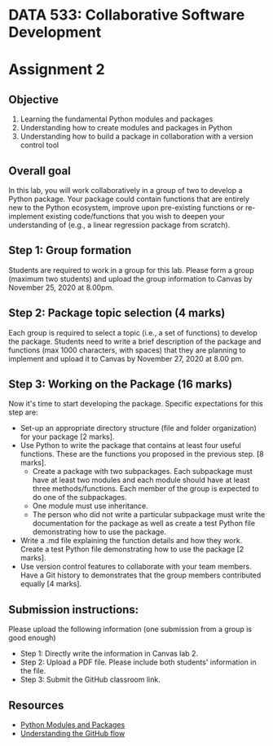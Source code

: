 # DATA 533: Collaborative Software Development

# Assignment 2

## Objective
1. Learning the fundamental Python modules and packages
2. Understanding how to create modules and packages in Python
3. Understanding how to build a package in collaboration with a version control tool 

## Overall goal
In this lab, you will work collaboratively in a group of two to develop a Python package. Your package could contain functions that are entirely new to the Python ecosystem, improve upon pre-existing functions or re-implement existing code/functions that you wish to deepen your understanding of (e.g., a linear regression package from scratch).

## Step 1: Group formation
Students are required to work in a group for this lab. Please form a group (maximum two students) and upload the group information to Canvas by November 25, 2020 at 8.00pm. 

## Step 2: Package topic selection (4 marks)
Each group is required to select a topic (i.e., a set of functions) to develop the package. Students need to write a brief description of the package and functions (max 1000 characters, with spaces) that they are planning to implement and upload it to Canvas by November 27, 2020 at 8.00 pm.

## Step 3: Working on the Package (16 marks)
Now it's time to start developing the package. Specific expectations for this step are:
- Set-up an appropriate directory structure (file and folder organization) for your package [2 marks].
- Use Python to write the package that contains at least four useful functions. These are the functions you proposed in the previous step. [8 marks].
    - Create a package with two subpackages. Each subpackage must have at least two modules and each module should have at least three methods/functions. Each member of the group is expected to do one of the subpackages. 
    - One module must use inheritance.
    - The person who did not write a particular subpackage must write the documentation for the package as well as create a test Python file demonstrating how to use the package.
- Write a .md file explaining the function details and how they work. Create a test Python file demonstrating how to use the package [2 marks].
- Use version control features to collaborate with your team members. Have a Git history to demonstrates that the group members contributed equally [4 marks]. 

## Submission instructions: 

Please upload the following information (one submission from a group is good enough)
- Step 1: Directly write the information in Canvas lab 2.
- Step 2: Upload a PDF file. Please include both students' information in the file. 
- Step 3: Submit the GitHub classroom link. 

## Resources
- [Python Modules and Packages](https://docs.python.org/3/tutorial/modules.html)
- [Understanding the GitHub flow](https://guides.github.com/introduction/flow/)
